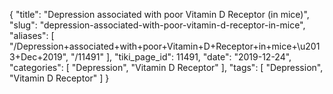 {
    "title": "Depression associated with poor Vitamin D Receptor (in mice)",
    "slug": "depression-associated-with-poor-vitamin-d-receptor-in-mice",
    "aliases": [
        "/Depression+associated+with+poor+Vitamin+D+Receptor+in+mice+\u2013+Dec+2019",
        "/11491"
    ],
    "tiki_page_id": 11491,
    "date": "2019-12-24",
    "categories": [
        "Depression",
        "Vitamin D Receptor"
    ],
    "tags": [
        "Depression",
        "Vitamin D Receptor"
    ]
}